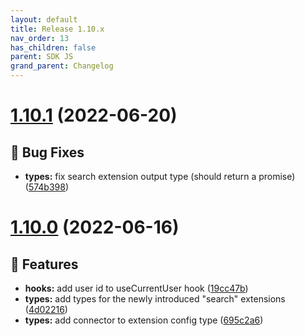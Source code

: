 ```yaml
---
layout: default
title: Release 1.10.x
nav_order: 13
has_children: false
parent: SDK JS
grand_parent: Changelog
---
```


# [1.10.1](https://github.com/lumapps/lumapps-sdk-js/compare/v1.10.0...v1.10.1) (2022-06-20)

## 🐛 Bug Fixes

- **types:** fix search extension output type (should return a promise) ([574b398](https://github.com/lumapps/lumapps-sdk-js/commit/574b39818e4f0ea8662befa748911db55a4756f0))

# [1.10.0](https://github.com/lumapps/lumapps-sdk-js/compare/v1.9.1...v1.10.0) (2022-06-16)

## 🚀 Features

- **hooks:** add user id to useCurrentUser hook ([19cc47b](https://github.com/lumapps/lumapps-sdk-js/commit/19cc47b99aba8f5e666cfbde00c5048355c0a771))
- **types:** add types for the newly introduced "search" extensions ([4d02216](https://github.com/lumapps/lumapps-sdk-js/commit/4d0221687a6a667ab7141e38a6fe842d9acf0642))
- **types:** add connector to extension config type ([695c2a6](https://github.com/lumapps/lumapps-sdk-js/commit/695c2a66ed6bd4434a5b2cb05a8500a83a775fed))
